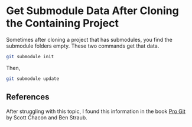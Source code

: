 # Get Submodule Data After Cloning the Containing Project

Sometimes after cloning a project that has submodules, you find the submodule folders empty.
These two commands get that data.

```bash
git submodule init
```

Then,

```bash
git submodule update
```

## References

After struggling with this topic, I found this information in the book [Pro Git](https://www.amazon.com/Pro-Git-Scott-Chacon/dp/1484200772) by Scott Chacon and Ben Straub.
